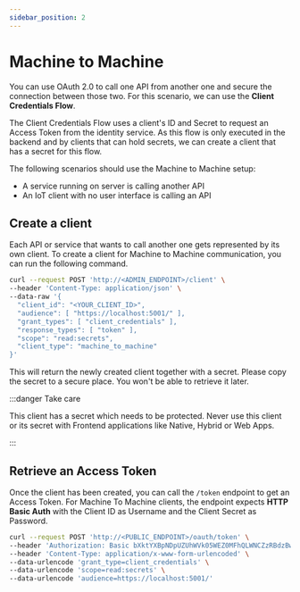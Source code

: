 ```yaml
---
sidebar_position: 2
---
```


# Machine to Machine

You can use OAuth 2.0 to call one API from another one and secure the connection between those two. For this scenario, we can use the **Client Credentials Flow**.

The Client Credentials Flow uses a client's ID and Secret to request an Access Token from the identity service. As this flow is only executed in the backend and by clients that can hold secrets, we can create a client that has a secret for this flow.

The following scenarios should use the Machine to Machine setup:

- A service running on server is calling another API
- An IoT client with no user interface is calling an API

## Create a client

Each API or service that wants to call another one gets represented by its own client. To create a client for Machine to Machine communication, you can run the following command.

```bash
curl --request POST 'http://<ADMIN_ENDPOINT>/client' \
--header 'Content-Type: application/json' \
--data-raw '{
  "client_id": "<YOUR_CLIENT_ID>",
  "audience": [ "https://localhost:5001/" ],
  "grant_types": [ "client_credentials" ],
  "response_types": [ "token" ],
  "scope": "read:secrets",
  "client_type": "machine_to_machine"
}'
```

This will return the newly created client together with a secret. Please copy the secret to a secure place. You won't be able to retrieve it later.

:::danger Take care

This client has a secret which needs to be protected. Never use this client or its secret with Frontend applications like Native, Hybrid or Web Apps.

:::

## Retrieve an Access Token

Once the client has been created, you can call the `/token` endpoint to get an Access Token. For Machine To Machine clients, the endpoint expects **HTTP Basic Auth** with the Client ID as Username and the Client Secret as Password.

```bash
curl --request POST 'http://<PUBLIC_ENDPOINT>/oauth/token' \
--header 'Authorization: Basic bXktYXBpNDpUZUhWVk05WEZ0MFhQLWNCZzRBdzBwUjN1eA==' \
--header 'Content-Type: application/x-www-form-urlencoded' \
--data-urlencode 'grant_type=client_credentials' \
--data-urlencode 'scope=read:secrets' \
--data-urlencode 'audience=https://localhost:5001/'
```
